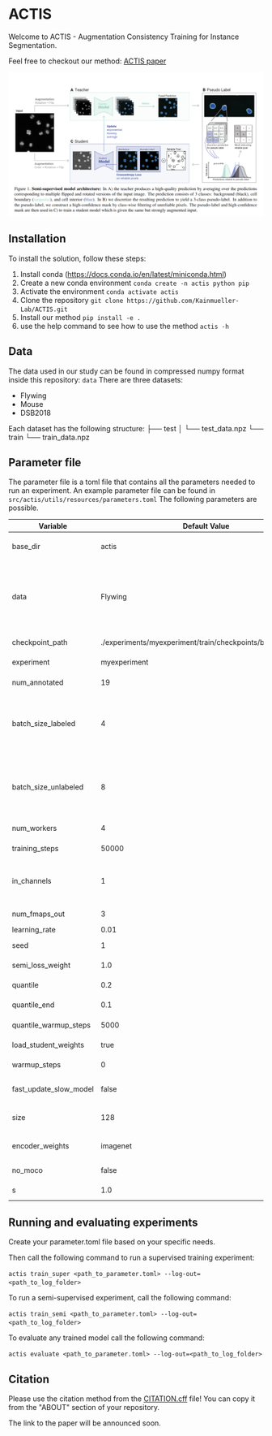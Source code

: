 # ACTIS

Welcome to ACTIS - Augmentation Consistency Training for Instance Segmentation.

Feel free to checkout our method: [ACTIS paper](https://openaccess.thecvf.com/content/ICCV2023W/BIC/papers/Rumberger_ACTIS_Improving_Data_Efficiency_by_Leveraging_Semi-Supervised_Augmentation_Consistency_Training_ICCVW_2023_paper.pdf)

![](docs/method.png)

## Installation

To install the solution, follow these steps:

1. Install conda (https://docs.conda.io/en/latest/miniconda.html)
2. Create a new conda environment
   `conda create -n actis python pip`
3. Activate the environment
   `conda activate actis`
4. Clone the repository
   `git clone https://github.com/Kainmueller-Lab/ACTIS.git`
5. Install our method
   `pip install -e .`
6. use the help command to see how to use the method
   `actis -h`

## Data

The data used in our study can be found in compressed numpy format inside this repository: `data`
There are three datasets:

- Flywing
- Mouse
- DSB2018

Each dataset has the following structure:
   <Dataset>
   ├── test
   │     └── test_data.npz
   └── train
         └── train_data.npz

## Parameter file

The parameter file is a toml file that contains all the parameters needed to run an experiment.
An example parameter file can be found in `src/actis/utils/resources/parameters.toml`
The following parameters are possible.

| Variable                   | Default Value                                               | Explanation                                                                                                                                            |
|----------------------------|-------------------------------------------------------------|--------------------------------------------------------------------------------------------------------------------------------------------------------|
| base_dir                   | actis                                                       | The base directory where results should live.                                                                                                          |
| data                       | Flywing                                                     | The dataset to train on. Can be an absolut path to the data or either of "Flywing", "Mouse", "DSB2018" if paired with setting base_dir to github root. |
| checkpoint_path            | ./experiments/myexperiment/train/checkpoints/best_model.pth | Where to store your model.                                                                                                                             |
| experiment                 | myexperiment                                                | Name of your experiment.                                                                                                                               |
| num_annotated              | 19                                                          | Number of annotated labels to use.                                                                                                                     |
| batch_size_labeled         | 4                                                           | Batch size of labeled data. Total btach size will be the sum of this and the batch_size_unlabeled. Make sure they fit on your GPU.                     |
| batch_size_unlabeled       | 8                                                           | Batch size of unlabeled data. Total btach size will be the sum of this and the batch_size_labeled. Make sure they fit on your GPU.                     |
| num_workers                | 4                                                           | Number of workers to use for data loading.                                                                                                             |
| training_steps             | 50000                                                       | Number of total training steps to do.                                                                                                                  |
| in_channels                | 1                                                           | Input channels to your network architecture. Should be chosen based on your data.                                                                      |
| num_fmaps_out              | 3                                                           | Number of classes to predict.                                                                                                                          |
| learning_rate              | 0.01                                                        | Learn rate to use.                                                                                                                                     |
| seed                       | 1                                                           | Seed used for sampling.                                                                                                                                |
| semi_loss_weight           | 1.0                                                         | Weighting factor for the QuantileLoss loss.                                                                                                            |
| quantile                   | 0.2                                                         | Used for quantile loss scheduling.                                                                                                                     |
| quantile_end               | 0.1                                                         | Used for quantile loss scheduling.                                                                                                                     |
| quantile_warmup_steps      | 5000                                                        | Used for quantile loss scheduling.                                                                                                                     |
| load_student_weights       | true                                                        | Flag indicating to load student weights                                                                                                                |
| warmup_steps               | 0                                                           | Warmup steps before momentum is used.                                                                                                                  |
| fast_update_slow_model     | false                                                       | Whether to fast update teacher model.                                                                                                                  |
| size                       | 128                                                         | Affects GaussianBlur kernel size for mono color augmentations.                                                                                         |
| encoder_weights            | imagenet                                                    | Pre-trained weights used for encoder initialization                                                                                                    |
| no_moco                    | false                                                       | Do not use a slow teacher model.                                                                                                                       |
| s                          | 1.0                                                         | Affects mono color augmentations.                                                                                                                      |

## Running and evaluating experiments

Create your parameter.toml file based on your specific needs.

Then call the following command to run a supervised training experiment:

`actis train_super <path_to_parameter.toml> --log-out=<path_to_log_folder>`

To run a semi-supervised experiment, call the following command:

`actis train_semi <path_to_parameter.toml> --log-out=<path_to_log_folder>`

To evaluate any trained model call the following command:

`actis evaluate <path_to_parameter.toml> --log-out=<path_to_log_folder>`

## Citation

Please use the citation method from the [CITATION.cff](CITATION.cff) file!
You can copy it from the "ABOUT" section of your repository.

The link to the paper will be announced soon.
